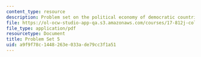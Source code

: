 ```yaml
---
content_type: resource
description: Problem set on the political economy of democratic countries.
file: https://ol-ocw-studio-app-qa.s3.amazonaws.com/courses/17-812j-collective-choice-i-fall-2008/a9f9f78c1448263e033ade79cc3f1a51_pset5.pdf
file_type: application/pdf
resourcetype: Document
title: Problem Set 5
uid: a9f9f78c-1448-263e-033a-de79cc3f1a51
---
```

